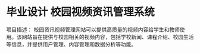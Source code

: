 # 毕业设计 校园视频资讯管理系统
项目描述：
  校园资讯视频管理网站可以提供高质量的视频内容给学生和教师使用。该网站旨在提供与校园相关的视频内容，包括学校新闻、课程介绍、校园生活等信息，并提供用户管理、内容管理和数据分析等功能。

